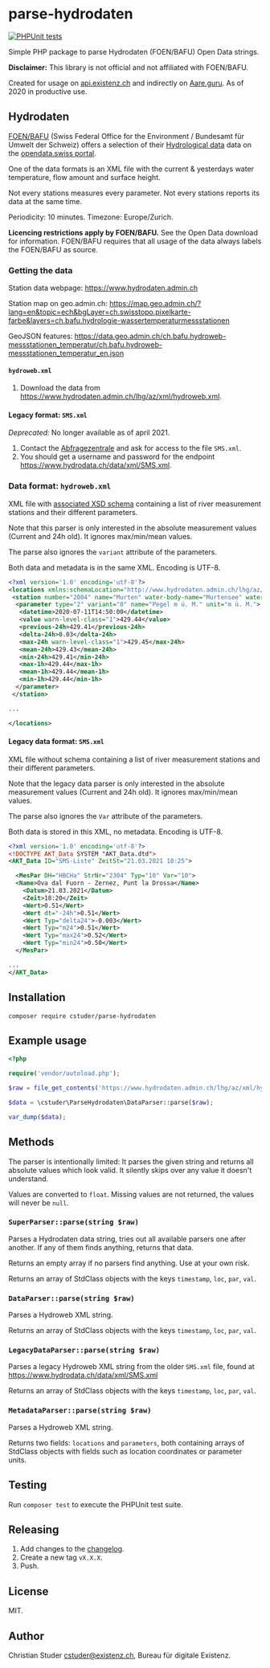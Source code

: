 # parse-hydrodaten

[![PHPUnit tests](https://github.com/cstuder/parse-hydrodaten/actions/workflows/phpunit.yml/badge.svg)](https://github.com/cstuder/parse-hydrodaten/actions/workflows/phpunit.yml)

Simple PHP package to parse Hydrodaten (FOEN/BAFU) Open Data strings.

**Disclaimer:** This library is not official and not affiliated with FOEN/BAFU.

Created for usage on [api.existenz.ch](https://api.existenz.ch) and indirectly on [Aare.guru](https://aare.guru). As of 2020 in productive use.

## Hydrodaten

[FOEN/BAFU](https://www.bafu.admin.ch) (Swiss Federal Office for the Environment / Bundesamt für Umwelt der Schweiz) offers a selection of their [Hydrological data](https://www.hydrodaten.admin.ch) data on the [opendata.swiss portal](https://opendata.swiss/de/organization/bundesamt-fur-umwelt-bafu?keywords_de=gewasser).

One of the data formats is an XML file with the current & yesterdays water temperature, flow amount and surface height.

Not every stations measures every parameter. Not every stations reports its data at the same time.

Periodicity: 10 minutes. Timezone: Europe/Zurich.

**Licencing restrictions apply by FOEN/BAFU.** See the Open Data download for information. FOEN/BAFU requires that all usage of the data always labels the FOEN/BAFU as source.

### Getting the data

Station data webpage: <https://www.hydrodaten.admin.ch>

Station map on geo.admin.ch: <https://map.geo.admin.ch/?lang=en&topic=ech&bgLayer=ch.swisstopo.pixelkarte-farbe&layers=ch.bafu.hydrologie-wassertemperaturmessstationen>

GeoJSON features: <https://data.geo.admin.ch/ch.bafu.hydroweb-messstationen_temperatur/ch.bafu.hydroweb-messstationen_temperatur_en.json>

#### `hydroweb.xml`

1. Download the data from <https://www.hydrodaten.admin.ch/lhg/az/xml/hydroweb.xml>.

#### Legacy format: `SMS.xml`

_Deprecated:_ No longer available as of april 2021.

1. Contact the [Abfragezentrale](abfragezentrale@bafu.admin.ch) and ask for access to the file `SMS.xml`.
2. You should get a username and password for the endpoint <https://www.hydrodata.ch/data/xml/SMS.xml>.

### Data format: `hydroweb.xml`

XML file with [associated XSD schema](https://www.hydrodaten.admin.ch/lhg/az/xml/hydroweb.xsd) containing a list of river measurement stations and their different parameters.

Note that this parser is only interested in the absolute measurement values (Current and 24h old). It ignores max/min/mean values.

The parse also ignores the `variant` attribute of the parameters.

Both data and metadata is in the same XML. Encoding is UTF-8.

```xml
<?xml version='1.0' encoding='utf-8'?>
<locations xmlns:schemaLocation="http://www.hydrodaten.admin.ch/lhg/az/xml/hydroweb.xsd" xmlns:xsi="http://www.w3.org/2001/XMLSchema-instance" export-time="2020-07-11T14:55:36" timezone="GMT+2">
 <station number="2004" name="Murten" water-body-name="Murtensee" water-body-type="lake" easting="575500" northing="197790">
  <parameter type="2" variant="0" name="Pegel m ü. M." unit="m ü. M.">
   <datetime>2020-07-11T14:50:00</datetime>
   <value warn-level-class="1">429.44</value>
   <previous-24h>429.41</previous-24h>
   <delta-24h>0.03</delta-24h>
   <max-24h warn-level-class="1">429.45</max-24h>
   <mean-24h>429.43</mean-24h>
   <min-24h>429.41</min-24h>
   <max-1h>429.44</max-1h>
   <mean-1h>429.44</mean-1h>
   <min-1h>429.44</min-1h>
  </parameter>
 </station>

...

</locations>
```

#### Legacy data format: `SMS.xml`

XML file without schema containing a list of river measurement stations and their different parameters.

Note that the legacy data parser is only interested in the absolute measurement values (Current and 24h old). It ignores max/min/mean values.

The parse also ignores the `Var` attribute of the parameters.

Both data is stored in this XML, no metadata. Encoding is UTF-8.

```xml
<?xml version='1.0' encoding='utf-8'?>
<!DOCTYPE AKT_Data SYSTEM "AKT_Data.dtd">
<AKT_Data ID="SMS-Liste" ZeitSt="21.03.2021 18:25">

  <MesPar DH="HBCHa" StrNr="2304" Typ="10" Var="10">
  <Name>Ova dal Fuorn - Zernez, Punt la Drossa</Name>
    <Datum>21.03.2021</Datum>
    <Zeit>18:20</Zeit>
    <Wert>0.51</Wert>
    <Wert dt="-24h">0.51</Wert>
    <Wert Typ="delta24">-0.003</Wert>
    <Wert Typ="m24">0.51</Wert>
    <Wert Typ="max24">0.52</Wert>
    <Wert Typ="min24">0.50</Wert>
  </MesPar>

...
</AKT_Data>
```

## Installation

`composer require cstuder/parse-hydrodaten`

## Example usage

```php
<?php

require('vendor/autoload.php');

$raw = file_get_contents('https://www.hydrodaten.admin.ch/lhg/az/xml/hydroweb.xml');

$data = \cstuder\ParseHydrodaten\DataParser::parse($raw);

var_dump($data);
```

## Methods

The parser is intentionally limited: It parses the given string and returns all absolute values which look valid. It silently skips over any value it doesn't understand.

Values are converted to `float`. Missing values are not returned, the values will never be `null`.

### `SuperParser::parse(string $raw)`

Parses a Hydrodaten data string, tries out all available parsers one after another. If any of them finds anything, returns that data.

Returns an empty array if no parsers find anything. Use at your own risk.

Returns an array of StdClass objects with the keys `timestamp`, `loc`, `par`, `val`.

### `DataParser::parse(string $raw)`

Parses a Hydroweb XML string.

Returns an array of StdClass objects with the keys `timestamp`, `loc`, `par`, `val`.

### `LegacyDataParser::parse(string $raw)`

Parses a legacy Hydroweb XML string from the older `SMS.xml` file, found at <https://www.hydrodata.ch/data/xml/SMS.xml>

Returns an array of StdClass objects with the keys `timestamp`, `loc`, `par`, `val`.

### `MetadataParser::parse(string $raw)`

Parses a Hydroweb XML string.

Returns two fields: `locations` and `parameters`, both containing arrays of StdClass objects with fields such as location coordinates or parameter units.

## Testing

Run `composer test` to execute the PHPUnit test suite.

## Releasing

1. Add changes to the [changelog](CHANGELOG.md).
1. Create a new tag `vX.X.X`.
1. Push.

## License

MIT.

## Author

Christian Studer <cstuder@existenz.ch>, Bureau für digitale Existenz.
